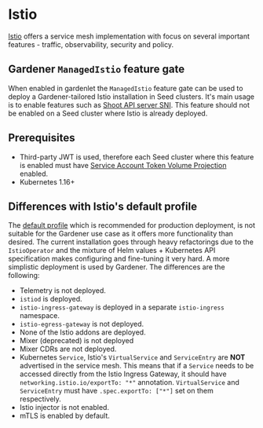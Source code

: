 # Istio

[Istio](https://istio.io) offers a service mesh implementation with focus on several important features - traffic, observability, security and policy.

## Gardener `ManagedIstio` feature gate

When enabled in gardenlet the `ManagedIstio` feature gate can be used to deploy a Gardener-tailored Istio installation in Seed clusters. It's main usage is to enable features such as [Shoot API server SNI](proposals/08-shoot-apiserver-via-sni.md). This feature should not be enabled on a Seed cluster where Istio is already deployed.

## Prerequisites

- Third-party JWT is used, therefore each Seed cluster where this feature is enabled must have [Service Account Token Volume Projection](https://kubernetes.io/docs/tasks/configure-pod-container/configure-service-account/#service-account-token-volume-projection) enabled.
- Kubernetes 1.16+

## Differences with Istio's default profile

The [default profile](https://istio.io/docs/setup/additional-setup/config-profiles/) which is recommended for production deployment, is not suitable for the Gardener use case as it offers more functionality than desired. The current installation goes through heavy refactorings due to the `IstioOperator` and the mixture of Helm values + Kubernetes API specification makes configuring and fine-tuning it very hard. A more simplistic deployment is used by Gardener. The differences are the following:

- Telemetry is not deployed.
- `istiod` is deployed.
- `istio-ingress-gateway` is deployed in a separate `istio-ingress` namespace.
- `istio-egress-gateway` is not deployed.
- None of the Istio addons are deployed.
- Mixer (deprecated) is not deployed
- Mixer CDRs are not deployed.
- Kubernetes `Service`, Istio's `VirtualService` and `ServiceEntry` are **NOT** advertised in the service mesh. This means that if a `Service` needs to be accessed directly from the Istio Ingress Gateway, it should have `networking.istio.io/exportTo: "*"` annotation. `VirtualService` and `ServiceEntry` must have `.spec.exportTo: ["*"]` set on them respectively.
- Istio injector is not enabled.
- mTLS is enabled by default.
